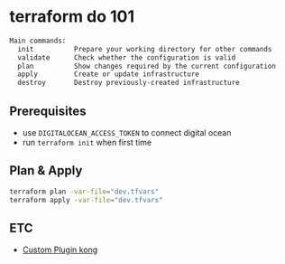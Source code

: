 # terraform do 101

```sh
Main commands:
  init          Prepare your working directory for other commands
  validate      Check whether the configuration is valid
  plan          Show changes required by the current configuration
  apply         Create or update infrastructure
  destroy       Destroy previously-created infrastructure
```

## Prerequisites

- use `DIGITALOCEAN_ACCESS_TOKEN` to connect digital ocean
- run `terraform init` when first time

## Plan & Apply

```sh
terraform plan -var-file="dev.tfvars"
terraform apply -var-file="dev.tfvars"
```

## ETC

- [Custom Plugin kong](https://github.com/revomatico/docker-kong-oidc)
